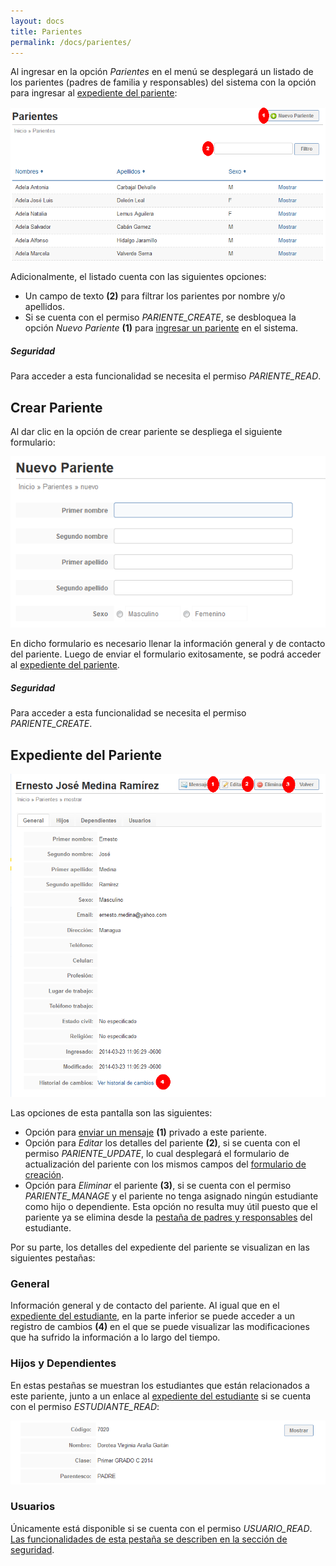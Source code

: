 ```yaml
---
layout: docs
title: Parientes
permalink: /docs/parientes/
---
```


Al ingresar en la opción *Parientes* en el menú se desplegará un listado de los parientes (padres de familia y responsables) del sistema con la opción para ingresar al 
[expediente del pariente](#expediente_del_pariente):

![listado](/img/docs/parientes_index.png)

Adicionalmente, el listado cuenta con las siguientes opciones:

- Un campo de texto **(2)** para filtrar los parientes por nombre y/o apellidos.
- Si se cuenta con el permiso *PARIENTE_CREATE*, se desbloquea la opción *Nuevo Pariente* **(1)** para [ingresar un pariente](#crear_pariente) en el sistema.

<div class="note info">
  <h5>Seguridad</h5>
  <p>Para acceder a esta funcionalidad se necesita el permiso <i>PARIENTE_READ</i>.</p>
</div>

## Crear Pariente

Al dar clic en la opción de crear pariente se despliega el siguiente formulario:

![nuevo](/img/docs/parientes_new.png)

En dicho formulario es necesario llenar la información general y de contacto del pariente. Luego de enviar el formulario exitosamente, 
se podrá acceder al [expediente del pariente](#expediente_del_pariente).

<div class="note info">
  <h5>Seguridad</h5>
  <p>Para acceder a esta funcionalidad se necesita el permiso <i>PARIENTE_CREATE</i>.</p>
</div>

## Expediente del Pariente

![detalles](/img/docs/parientes_show.png)

Las opciones de esta pantalla son las siguientes:

- Opción para [enviar un mensaje](/docs/mensajes/#crear_mensaje) **(1)** privado a este pariente.
- Opción para *Editar* los detalles del pariente **(2)**, si se cuenta con el permiso *PARIENTE_UPDATE*, lo cual desplegará el formulario de actualización 
  del pariente con los mismos campos del [formulario de creación](#crear_pariente).
- Opción para *Eliminar* el pariente **(3)**, si se cuenta con el permiso *PARIENTE_MANAGE* y el pariente no tenga asignado ningún estudiante como hijo o dependiente.
  Esta opción no resulta muy útil puesto que el pariente ya se elimina desde la [pestaña de padres y responsables](/docs/estudiantes/#padres_y_responsables) del 
  estudiante.

Por su parte, los detalles del expediente del pariente se visualizan en las siguientes pestañas:

### General

Información general y de contacto del pariente. Al igual que en el [expediente del estudiante](/docs/estudiantes/#general), en la parte inferior se puede acceder a un 
registro de cambios **(4)** en el que se puede visualizar las modificaciones que ha sufrido la información a lo largo del tiempo.

### Hijos y Dependientes

En estas pestañas se muestran los estudiantes que están relacionados a este pariente, junto a un enlace al [expediente del estudiante](/docs/estudiantes/#expediente_del_estudiante)
si se cuenta con el permiso *ESTUDIANTE_READ*:

![hijos](/img/docs/parientes_show_hijos.png)

### Usuarios

Únicamente está disponible si se cuenta con el permiso *USUARIO_READ*. [Las funcionalidades de esta pestaña se describen en la sección de seguridad](/docs/seguridad/#objetos).
